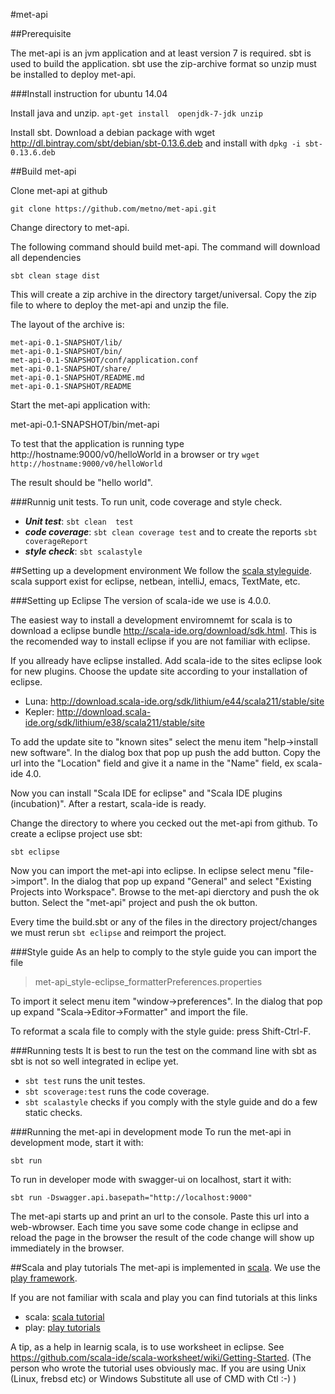 #met-api

##Prerequisite

The met-api is an jvm application and at least version 7 is required.
sbt is used to build the application. sbt use the zip-archive format
so unzip must be installed to deploy met-api.

###Install instruction for ubuntu 14.04

Install java and unzip.  `apt-get install  openjdk-7-jdk unzip`

Install sbt.
Download a debian package with wget http://dl.bintray.com/sbt/debian/sbt-0.13.6.deb and
install with `dpkg -i sbt-0.13.6.deb`


##Build met-api

Clone met-api at github

`git clone https://github.com/metno/met-api.git`

Change directory to met-api.

The following command should build met-api.
The command will download all dependencies

`sbt clean stage dist`

This will create a zip archive in the directory target/universal.
Copy the zip file to where to deploy the met-api and unzip the file.

The layout of the archive is:

```
met-api-0.1-SNAPSHOT/lib/
met-api-0.1-SNAPSHOT/bin/
met-api-0.1-SNAPSHOT/conf/application.conf
met-api-0.1-SNAPSHOT/share/
met-api-0.1-SNAPSHOT/README.md
met-api-0.1-SNAPSHOT/README
```
Start the met-api application with:

met-api-0.1-SNAPSHOT/bin/met-api

To test that the application is running type
http://hostname:9000/v0/helloWorld in a browser or
try `wget http://hostname:9000/v0/helloWorld`

The result should be "hello world".

###Runnig unit tests.
To run unit, code coverage and style check.

  * **_Unit test_**:   `sbt clean  test`
  * **_code coverage_**:  `sbt clean coverage test` and to create the reports `sbt coverageReport`
  * **_style check_**: `sbt scalastyle`

##Setting up a development environment
We follow the [scala styleguide](http://docs.scala-lang.org/style/ "scala-lang Homepage").
scala support exist for eclipse, netbean, intelliJ, emacs, TextMate, etc.

###Setting up Eclipse
The version of scala-ide we use is 4.0.0.

The easiest way to install a development enviromnemt for scala is to download
a eclipse bundle http://scala-ide.org/download/sdk.html. This is the
recomended way to install eclipse if you are not familiar with eclipse.

If you allready have eclipse installed. Add scala-ide to the sites eclipse look
for new plugins. Choose the update site according to your installation of eclipse.

  * Luna: http://download.scala-ide.org/sdk/lithium/e44/scala211/stable/site
  * Kepler: http://download.scala-ide.org/sdk/lithium/e38/scala211/stable/site

To add the update site to "known sites" select the menu item "help->install new software".
In the dialog box that pop up push the add button. Copy the url into the "Location"
field and give it a name in the "Name" field, ex scala-ide 4.0.

Now you can install "Scala IDE for eclipse" and "Scala IDE plugins (incubation)".
After a restart, scala-ide is ready.


Change the directory to where you cecked out the met-api from github. To create a
eclipse project use sbt:

   `sbt eclipse`

Now you can import the met-api into eclipse. In eclipse select menu "file->import".
In the dialog that pop up expand "General" and select "Existing Projects into Workspace".
Browse to the met-api dierctory and push the ok button. Select the "met-api"
project and push the ok button.

Every time the build.sbt or any of the files in the directory project/changes we
must rerun `sbt eclipse` and reimport the project.

###Style guide
As an help to comply to the style guide you can import the file

>met-api_style-eclipse_formatterPreferences.properties

To import it select menu item "window->preferences". In the dialog that pop up expand
"Scala->Editor->Formatter" and import the file.

To reformat a scala file to comply with the style guide: press Shift-Ctrl-F.

###Running tests
It is best to run the test on the command line with sbt as sbt is not so well integrated
in eclipe yet.

  * `sbt test` runs the unit testes.
  * `sbt scoverage:test` runs the code coverage.
  * `sbt scalastyle` checks if you comply with the style guide and do a few static checks.

###Running the met-api in development mode
To run the met-api in development mode, start it with:

`sbt run`

To run in developer mode with swagger-ui on localhost, start it with:

`sbt run -Dswagger.api.basepath="http://localhost:9000"`

The met-api starts up and print an url to the console. Paste this url into a web-wbrowser.
Each time you save some code change in eclipse and reload the page in the browser the
result of the code change will show up immediately in the browser.

##Scala and play tutorials
The met-api is implemented in [scala](http://scala-lang.org/ "scala homepage").
We use the [play framework](https://playframework.com/ "play homepage").

If you are not familiar with scala and play you can find tutorials at this links

  * scala: [scala tutorial](http://docs.scala-lang.org/tutorials/?_ga=1.146110064.575812132.1320647231)
  * play: [play tutorials](https://playframework.com/documentation/2.3.x/Tutorials)

A tip, as a help in learnig scala, is to use worksheet in eclipse.
See https://github.com/scala-ide/scala-worksheet/wiki/Getting-Started.
(The person who wrote the tutorial uses obviously mac. If you are using Unix
(Linux, frebsd etc) or  Windows Substitute all use of CMD with Ctl :-) )
